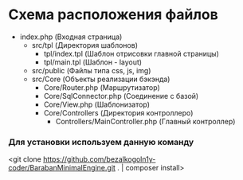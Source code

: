# Схема расположения файлов

-  index.php (Входная страница)
   -  src/tpl (Директория шаблонов)
      -  tpl/index.tpl (Шаблон отрисовки главной страницы)
      -  tpl/main.tpl (Шаблон - layout)
   -  src/public (Файлы типа css, js, img)
   -  src/Core (Объекты реализации бэкэнда)
      -  Core/Router.php (Маршрутизатор)
      -  Core/SqlConnector.php (Соединение с базой)
      -  Core/View.php (Шаблонизатор)
      -  Core/Controllers (Директория контроллеро)
         -  Controllers/MainController.php (Главный контроллер)

### Для установки используем данную команду

<git clone https://github.com/bezalkogoln1y-coder/BarabanMinimalEngine.git . | composer install>
